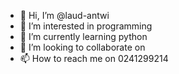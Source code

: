 - 👋 Hi, I’m @laud-antwi
- 👀 I’m interested in programming 
- 🌱 I’m currently learning python 
- 💞️ I’m looking to collaborate on 
- 📫 How to reach me on 0241299214

<!---
laud-antwi/laud-antwi is a ✨ special ✨ repository because its `README.md` (this file) appears on your GitHub profile.
You can click the Preview link to take a look at your changes.
--->
